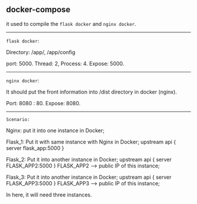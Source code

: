 ## docker-compose

it used to compile the `flask docker` and `nginx docker`.

---
`flask docker`:

Directory: /app/, /app/config

port: 5000. Thread: 2, Process: 4. Expose: 5000.

---
`nginx docker`:

It should put the front information into /dist directory in docker (nginx).

Port: 8080 : 80. Expose: 8080.

---
`Scenario:` 

Nginx: put it into one instance in Docker;

Flask\_1: Put it with same instance with Nginx in Docker; upstream api { server flask\_app:5000 }

Flask\_2: Put it into another instance in Docker; upstream api { server FLASK\_APP2:5000 } FLASK\_APP2 --> public IP of this instance;

Flask\_3: Put it into another instance in Docker; upstream api { server FLASK\_APP3:5000 } FLASK\_APP3 --> public IP of this instance;

In here, it will need three instances.
